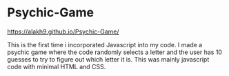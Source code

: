 # Psychic-Game

https://alakh9.github.io/Psychic-Game/

This is the first time i incorporated Javascript into my code. I made a psychic game where the code randomly selects a letter and the user has 10 guesses to try to figure out which letter it is. This was mainly javascript code with minimal HTML and CSS.

